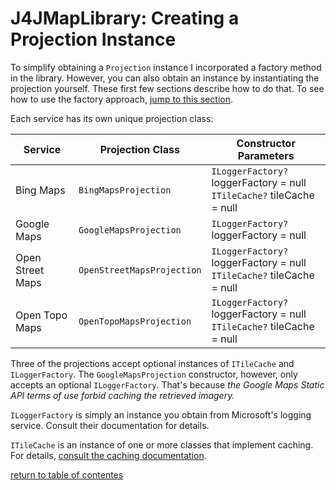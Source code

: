 # J4JMapLibrary: Creating a Projection Instance

To simplify obtaining a `Projection` instance I incorporated a factory method in the library. However, you can also obtain an instance by instantiating the projection yourself. These first few sections describe how to do that. To see how to use the factory approach, [jump to this section](usage.md#using-the-projection-factory).

Each service has its own unique projection class:

|Service|Projection Class|Constructor Parameters|
|-------|----------------|----------------------|
|Bing Maps|`BingMapsProjection`|`ILoggerFactory?` loggerFactory = null<br>`ITileCache?` tileCache = null|
|Google Maps|`GoogleMapsProjection`|`ILoggerFactory?` loggerFactory = null|
|Open Street Maps|`OpenStreetMapsProjection`|`ILoggerFactory?` loggerFactory = null<br>`ITileCache?` tileCache = null|
|Open Topo Maps|`OpenTopoMapsProjection`|`ILoggerFactory?` loggerFactory = null<br>`ITileCache?` tileCache = null|

Three of the projections accept optional instances of `ITileCache` and `ILoggerFactory`. The `GoogleMapsProjection` constructor, however, only accepts an optional `ILoggerFactory`. That's because *the Google Maps Static API terms of use forbid caching the retrieved imagery.*

`ILoggerFactory` is simply an instance you obtain from Microsoft's logging service. Consult their documentation for details.

`ITileCache` is an instance of one or more classes that implement caching. For details, [consult the caching documentation](caching.md).

[return to table of contentes](usage.md#overview)
